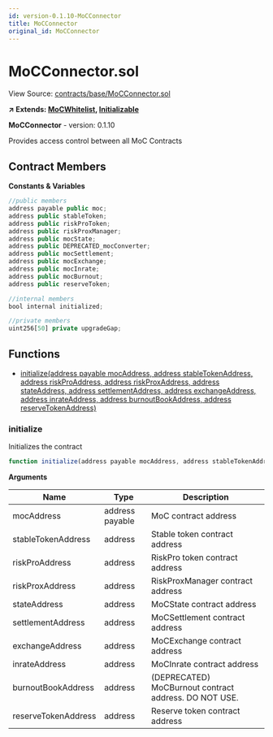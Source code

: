 ```yaml
---
id: version-0.1.10-MoCConnector
title: MoCConnector
original_id: MoCConnector
---
```


# MoCConnector.sol

View Source: [contracts/base/MoCConnector.sol](../../contracts/base/MoCConnector.sol)

**↗ Extends: [MoCWhitelist](MoCWhitelist.md), [Initializable](Initializable.md)**

**MoCConnector** - version: 0.1.10

Provides access control between all MoC Contracts

## Contract Members
**Constants & Variables**

```js
//public members
address payable public moc;
address public stableToken;
address public riskProToken;
address public riskProxManager;
address public mocState;
address public DEPRECATED_mocConverter;
address public mocSettlement;
address public mocExchange;
address public mocInrate;
address public mocBurnout;
address public reserveToken;

//internal members
bool internal initialized;

//private members
uint256[50] private upgradeGap;

```

## Functions

- [initialize(address payable mocAddress, address stableTokenAddress, address riskProAddress, address riskProxAddress, address stateAddress, address settlementAddress, address exchangeAddress, address inrateAddress, address burnoutBookAddress, address reserveTokenAddress)](#initialize)

### initialize

Initializes the contract

```js
function initialize(address payable mocAddress, address stableTokenAddress, address riskProAddress, address riskProxAddress, address stateAddress, address settlementAddress, address exchangeAddress, address inrateAddress, address burnoutBookAddress, address reserveTokenAddress) public nonpayable initializer 
```

**Arguments**

| Name        | Type           | Description  |
| ------------- |------------- | -----|
| mocAddress | address payable | MoC contract address | 
| stableTokenAddress | address | Stable token contract address | 
| riskProAddress | address | RiskPro token contract address | 
| riskProxAddress | address | RiskProxManager contract address | 
| stateAddress | address | MoCState contract address | 
| settlementAddress | address | MoCSettlement contract address | 
| exchangeAddress | address | MoCExchange contract address | 
| inrateAddress | address | MoCInrate contract address | 
| burnoutBookAddress | address | (DEPRECATED) MoCBurnout contract address. DO NOT USE. | 
| reserveTokenAddress | address | Reserve token contract address | 

